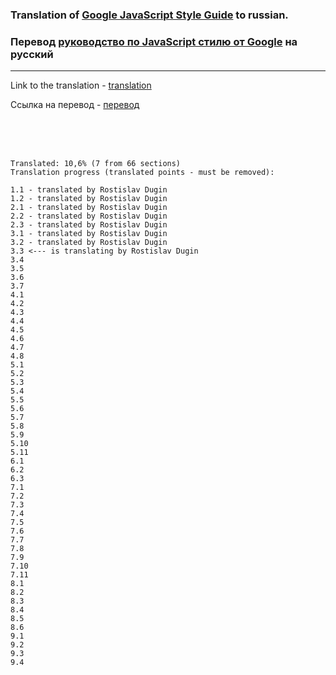 ### Translation of [Google JavaScript Style Guide](https://google.github.io/styleguide/jsguide.html) to russian.

### Перевод [руководство по JavaScript стилю от Google](https://google.github.io/styleguide/jsguide.html) на русский

---

Link to the translation - [translation](https://rostislavdugin.github.io/styleguide/jsguide.html)

Ссылка на перевод - [перевод](https://rostislavdugin.github.io/styleguide/jsguide.html)

<br>
<br>
<br>

```
Translated: 10,6% (7 from 66 sections)
Translation progress (translated points - must be removed):

1.1 - translated by Rostislav Dugin
1.2 - translated by Rostislav Dugin
2.1 - translated by Rostislav Dugin
2.2 - translated by Rostislav Dugin
2.3 - translated by Rostislav Dugin
3.1 - translated by Rostislav Dugin
3.2 - translated by Rostislav Dugin
3.3 <--- is translating by Rostislav Dugin
3.4
3.5
3.6
3.7
4.1
4.2
4.3
4.4
4.5
4.6
4.7
4.8
5.1
5.2
5.3
5.4
5.5
5.6
5.7
5.8
5.9
5.10
5.11
6.1
6.2
6.3
7.1
7.2
7.3
7.4
7.5
7.6
7.7
7.8
7.9
7.10
7.11
8.1
8.2
8.3
8.4
8.5
8.6
9.1
9.2
9.3
9.4
```
